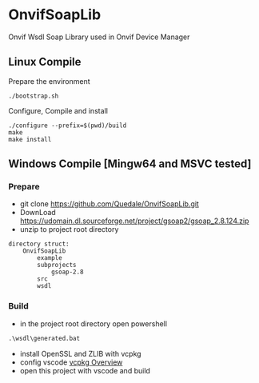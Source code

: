 # OnvifSoapLib
Onvif Wsdl Soap Library used in Onvif Device Manager

## Linux Compile
Prepare the environment
```shell
./bootstrap.sh
```

Configure, Compile and install
```shell
./configure --prefix=$(pwd)/build
make
make install
```

## Windows Compile [Mingw64 and MSVC tested]
### Prepare
- git clone https://github.com/Quedale/OnvifSoapLib.git
- DownLoad https://udomain.dl.sourceforge.net/project/gsoap2/gsoap_2.8.124.zip
- unzip to project root directory  
```
directory struct:  
    OnvifSoapLib  
        example
        subprojects
            gsoap-2.8  
        src  
        wsdl  
```
### Build
- in the project root directory open powershell
```cmd
.\wsdl\generated.bat
```
- install OpenSSL and ZLIB with vcpkg  
- config vscode [vcpkg Overview](https://github.com/microsoft/vcpkg/blob/master/README_zh_CN.md)
- open this project with vscode and build
